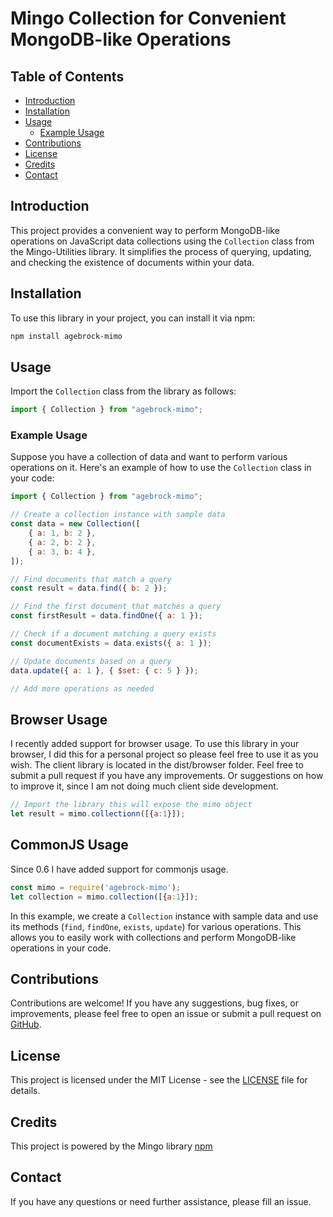 # Mingo Collection for Convenient MongoDB-like Operations

## Table of Contents

- [Introduction](#introduction)
- [Installation](#installation)
- [Usage](#usage)
  - [Example Usage](#example-usage)
- [Contributions](#contributions)
- [License](#license)
- [Credits](#credits)
- [Contact](#contact)

## Introduction

This project provides a convenient way to perform MongoDB-like operations on JavaScript data collections using the `Collection` class from the Mingo-Utilities library. It simplifies the process of querying, updating, and checking the existence of documents within your data.

## Installation

To use this library in your project, you can install it via npm:

```bash
npm install agebrock-mimo
```

## Usage

Import the `Collection` class from the library as follows:

```javascript
import { Collection } from "agebrock-mimo";
```

### Example Usage

Suppose you have a collection of data and want to perform various operations on it. Here's an example of how to use the `Collection` class in your code:

```javascript
import { Collection } from "agebrock-mimo";

// Create a collection instance with sample data
const data = new Collection([
    { a: 1, b: 2 },
    { a: 2, b: 2 },
    { a: 3, b: 4 },
]);

// Find documents that match a query
const result = data.find({ b: 2 });

// Find the first document that matches a query
const firstResult = data.findOne({ a: 1 });

// Check if a document matching a query exists
const documentExists = data.exists({ a: 1 });

// Update documents based on a query
data.update({ a: 1 }, { $set: { c: 5 } });

// Add more operations as needed
```

## Browser Usage
I recently added support for browser usage. To use this library in your browser, I did this for a personal project so please feel free to use it as you wish. 
The client library is located in the dist/browser folder. Feel free to submit a pull request if you have any improvements. Or suggestions on how to improve it, since I 
am not doing much client side development. 
```javascript
// Import the library this will expose the mimo object
let result = mimo.collectionn([{a:1}]);
```

## CommonJS Usage
Since 0.6 I have added support for commonjs usage. 

```javascript
const mimo = require('agebrock-mimo');
let collection = mimo.collection([{a:1}]);
```


In this example, we create a `Collection` instance with sample data and use its methods (`find`, `findOne`, `exists`, `update`) for various operations. This allows you to easily work with collections and perform MongoDB-like operations in your code.

## Contributions

Contributions are welcome! If you have any suggestions, bug fixes, or improvements, please feel free to open an issue or submit a pull request on [GitHub](https://github.com/your-repo-link).

## License

This project is licensed under the MIT License - see the [LICENSE](LICENSE) file for details.

## Credits

This project is powered by the Mingo library [npm](https://www.npmjs.com/package/mingo)

## Contact

If you have any questions or need further assistance, please fill an issue.
